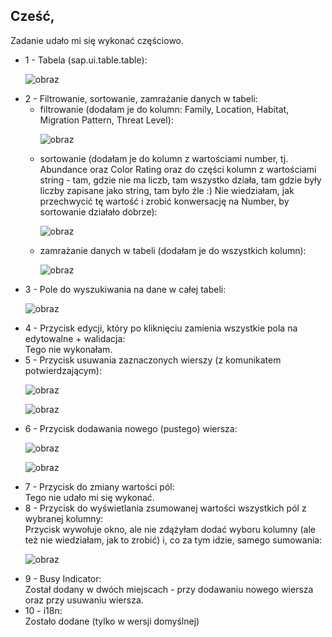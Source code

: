 <h2>Cześć,</h2>

Zadanie udało mi się wykonać częściowo. 

<ul>
<li>1 - Tabela (sap.ui.table.table): 

![obraz](https://github.com/user-attachments/assets/84960b1a-91de-45b5-975a-cdeae29dedeb)

</li>
<li>2 - Filtrowanie, sortowanie, zamrażanie danych w tabeli:
<ul>
<li>filtrowanie (dodałam je do kolumn: Family, Location, Habitat, Migration Pattern, Threat Level):<br>
  
![obraz](https://github.com/user-attachments/assets/e73c03c8-8ab3-43df-89cf-a246d97db1af)
</li>
<li>sortowanie (dodałam je do kolumn z wartościami number, tj. Abundance oraz Color Rating oraz do części kolumn z wartościami string - tam, gdzie nie ma liczb, tam wszystko działa, tam gdzie były liczby zapisane jako string, tam było źle :) Nie wiedziałam, jak przechwycić tę wartość i zrobić konwersację na Number, by sortowanie działało dobrze):<br>
  
![obraz](https://github.com/user-attachments/assets/6ee761b8-1e30-4b14-9df1-e0ded33481fc)
</li>
<li>zamrażanie danych w tabeli (dodałam je do wszystkich kolumn):<br>
  
![obraz](https://github.com/user-attachments/assets/047bffcd-2725-450b-aa3b-f9bb43eb97f4)
</li>
</ul>
</li>
<li>3 - Pole do wyszukiwania na dane w całej tabeli:

![obraz](https://github.com/user-attachments/assets/4b46cbe1-8088-4059-967e-d9f8a9b4eddc)

</li>
<li>4 - Przycisk edycji, który po kliknięciu zamienia wszystkie pola na edytowalne + walidacja:<br>
Tego nie wykonałam. 
</li>
<li>5 - Przycisk usuwania zaznaczonych wierszy (z komunikatem potwierdzającym):

![obraz](https://github.com/user-attachments/assets/3e5b8c64-3998-48d5-9244-9ff32ad6631d)

![obraz](https://github.com/user-attachments/assets/ba0885bd-e694-4342-89ef-706747031b45)
</li>
<li>6 - Przycisk dodawania nowego (pustego) wiersza: 

![obraz](https://github.com/user-attachments/assets/09dd87c0-fe52-4426-b136-490c5c90aa95)

![obraz](https://github.com/user-attachments/assets/7b56072d-65c0-46da-8640-aea4046a6214)
</li>
<li>7 - Przycisk do zmiany wartości pól:<br>
Tego nie udało mi się wykonać. 
</li>
<li>8 - Przycisk do wyświetlania zsumowanej wartości wszystkich pól z wybranej kolumny: <br>
Przycisk wywołuje okno, ale nie zdążyłam dodać wyboru kolumny (ale też nie wiedziałam, jak to zrobić) i, co za tym idzie, samego sumowania:
  
![obraz](https://github.com/user-attachments/assets/6e01cd65-5fc5-47c5-9579-9a4655c85802)

</li>
<li>9 - Busy Indicator: <br>
Został dodany w dwóch miejscach - przy dodawaniu nowego wiersza oraz przy usuwaniu wiersza.
</li>
<li>10 - i18n: <br>
Zostało dodane (tylko w wersji domyślnej)
</li>

</ul>
